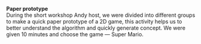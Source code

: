 **Paper prototype**<br/>
During the short workshop Andy host, we were divided into different groups to make a quick paper prototype of a 2D game, this activity helps us to better understand the algorithm and quickly generate concept. We were given 10 minutes and choose the game — Super Mario. 
